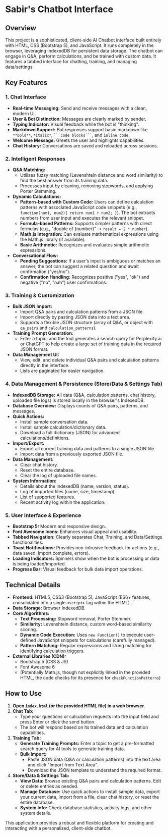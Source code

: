# Sabir's Chatbot Interface

## Overview

This project is a sophisticated, client-side AI Chatbot interface built entirely with HTML, CSS (Bootstrap 5), and JavaScript. It runs completely in the browser, leveraging IndexedDB for persistent data storage. The chatbot can engage in Q&A, perform calculations, and be trained with custom data. It features a tabbed interface for chatting, training, and managing data/settings.

## Key Features

### 1. Chat Interface
*   **Real-time Messaging:** Send and receive messages with a clean, modern UI.
*   **User & Bot Distinction:** Messages are clearly marked by sender.
*   **Typing Indicator:** Visual feedback while the bot is "thinking".
*   **Markdown Support:** Bot responses support basic markdown like `**bold**`, `*italic*`, ` ```code blocks``` `, and ``inline code``.
*   **Welcome Message:** Greets the user and highlights capabilities.
*   **Chat History:** Conversations are saved and reloaded across sessions.

### 2. Intelligent Responses
*   **Q&A Matching:**
    *   Utilizes fuzzy matching (Levenshtein distance and word similarity) to find the best answer from its training data.
    *   Processes input by cleaning, removing stopwords, and applying Porter Stemming.
*   **Dynamic Calculations:**
    *   **Pattern-based with Custom Code:** Users can define calculation patterns with associated JavaScript code snippets (e.g., `function(num1, num2){ return num1 + num2; }`). The bot extracts numbers from user input and executes the relevant snippet.
    *   **Formula-based Patterns:** Supports simpler patterns with direct formulas (e.g., "double of {number}" -> `result = 2 * number`).
    *   **Math.js Integration:** Can evaluate mathematical expressions using the Math.js library (if available).
    *   **Basic Arithmetic:** Recognizes and evaluates simple arithmetic expressions.
*   **Conversational Flow:**
    *   **Pending Suggestions:** If a user's input is ambiguous or matches an answer, the bot can suggest a related question and await confirmation ("yes/no").
    *   **Confirmation Handling:** Recognizes positive ("yes", "ok") and negative ("no", "nah") user confirmations.

### 3. Training & Customization
*   **Bulk JSON Import:**
    *   Import Q&A pairs and calculation patterns from a JSON file.
    *   Import directly by pasting JSON data into a text area.
    *   Supports a flexible JSON structure (array of Q&A, or object with `qa_pairs` and `calculation_patterns`).
*   **Training Prompt Generation:**
    *   Enter a topic, and the tool generates a search query for Perplexity.ai or ChatGPT to help create a large set of training data in the required JSON format.
*   **Data Management UI:**
    *   View, edit, and delete individual Q&A pairs and calculation patterns directly in the interface.
    *   Lists are paginated for easier navigation.

### 4. Data Management & Persistence (Store/Data & Settings Tab)
*   **IndexedDB Storage:** All data (Q&A, calculation patterns, chat history, uploaded file logs) is stored locally in the browser's IndexedDB.
*   **Database Overview:** Displays counts of Q&A pairs, patterns, and messages.
*   **Quick Actions:**
    *   Install sample conversation data.
    *   Install sample calculation/dictionary data.
    *   Download a full dictionary (JSON) for advanced calculations/definitions.
*   **Import/Export:**
    *   Export all current training data and patterns to a single JSON file.
    *   Import data from a previously exported JSON file.
*   **Data Management:**
    *   Clear chat history.
    *   Reset the entire database.
    *   Clear the log of uploaded file names.
*   **System Information:**
    *   Details about the IndexedDB (name, version, status).
    *   Log of imported files (name, size, timestamp).
    *   List of supported features.
    *   Recent activity log within the application.

### 5. User Interface & Experience
*   **Bootstrap 5:** Modern and responsive design.
*   **Font Awesome Icons:** Enhances visual appeal and usability.
*   **Tabbed Navigation:** Clearly separates Chat, Training, and Data/Settings functionalities.
*   **Toast Notifications:** Provides non-intrusive feedback for actions (e.g., data saved, import complete, errors).
*   **Loading Indicators:** Spinners show when the bot is processing or data is being loaded/imported.
*   **Progress Bar:** Visual feedback for bulk data import operations.

## Technical Details

*   **Frontend:** HTML5, CSS3 (Bootstrap 5), JavaScript (ES6+ features, consolidated into a single `<script>` tag within the HTML).
*   **Data Storage:** Browser IndexedDB.
*   **Core Algorithms:**
    *   **Text Processing:** Stopword removal, Porter Stemmer.
    *   **Similarity:** Levenshtein distance, custom word-based similarity scoring.
    *   **Dynamic Code Execution:** Uses `new Function()` to execute user-defined JavaScript snippets for calculations (carefully managed).
    *   **Pattern Matching:** Regular expressions and string matching for identifying calculation triggers.
*   **External Libraries (CDN):**
    *   Bootstrap 5 (CSS & JS)
    *   Font Awesome 6
    *   (Potentially Math.js, though not explicitly linked in the provided HTML, the code checks for its presence for `checkFunctionPatterns`)

## How to Use

1.  **Open `index.html` (or the provided HTML file) in a web browser.**
2.  **Chat Tab:**
    *   Type your questions or calculation requests into the input field and press Enter or click the send button.
    *   The bot will respond based on its trained data and calculation capabilities.
3.  **Training Tab:**
    *   **Generate Training Prompts:** Enter a topic to get a pre-formatted search query for AI tools to generate training data.
    *   **Bulk Import:**
        *   Paste JSON data (Q&A or calculation patterns) into the text area and click "Import from Text Area".
        *   Download the JSON template to understand the required format.
4.  **Store/Data & Settings Tab:**
    *   **View Data:** Browse existing Q&A pairs and calculation patterns. Edit or delete entries as needed.
    *   **Manage Database:** Use quick actions to install sample data, export your current data, import from a file, clear chat history, or reset the entire database.
    *   **System Info:** Check database statistics, activity logs, and other system details.

This application provides a robust and flexible platform for creating and interacting with a personalized, client-side chatbot.
